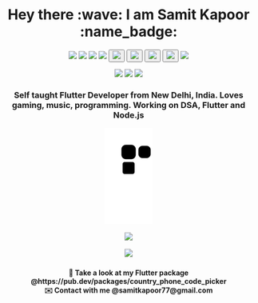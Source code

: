 <h1 align="center">Hey there :wave: I am Samit Kapoor :name_badge: </h1>



<p align="center">
  <img src="https://img.shields.io/badge/Flutter-02569B?style=for-the-badge&logo=flutter&logoColor=white" />
  <img src="https://img.shields.io/badge/C%2B%2B-00599C?style=for-the-badge&logo=c%2B%2B&logoColor=white" />
  <img src="https://img.shields.io/badge/Dart-0175C2?style=for-the-badge&logo=dart&logoColor=white" />
  <img src="https://img.shields.io/badge/C-00599C?style=for-the-badge&logo=c&logoColor=white" />
  <button name="hackerrank" onclick="https://www.hackerrank.com/samitkapoor77"><img src="https://img.shields.io/badge/-Hackerrank-2EC866?style=for-the-badge&logo=HackerRank&logoColor=white" /></button>
  <button name="leetcode" onclick="https://leetcode.com/samitkapoor/"><img src="https://img.shields.io/badge/-LeetCode-FFA116?style=for-the-badge&logo=LeetCode&logoColor=black" /></button>
  <button name="linkedin" onclick="https://www.linkedin.com/in/samit-kapoor/"><img src="https://img.shields.io/badge/LinkedIn-0077B5?style=for-the-badge&logo=linkedin&logoColor=white" /></button>
  <button name="instagram" onclick="https://www.instagram.com/im_samit/"><img src="https://img.shields.io/badge/Instagram-E4405F?style=for-the-badge&logo=instagram&logoColor=white" /></button>
  <img src="https://img.shields.io/badge/Gmail-D14836?style=for-the-badge&logo=gmail&logoColor=white" /> 
</p>


<p align="center">
  <img height=220 src="https://user-images.githubusercontent.com/77121931/167940627-9bd13e01-6336-4cea-9019-080d196c2866.gif" />
  <img height=220 src="https://user-images.githubusercontent.com/77121931/167942418-e33b6919-c96a-4450-96c2-ae5e632beca5.gif" />
  <img height=220 src="https://user-images.githubusercontent.com/77121931/167942050-8b45e1a5-8c05-43d1-9734-320991a5baf9.gif" />
</p>

<h3 align="center">Self taught Flutter Developer from New Delhi, India. Loves gaming, music, programming. Working on DSA, Flutter and Node.js</h3>

<p align="center">
  <img src="https://raw.githubusercontent.com/samitkapoor/samitkapoor/output/github-snake-dark.svg" />
</p>

<!-- ![SmartSelect_20220203-171423_One UI Home](https://user-images.githubusercontent.com/77121931/152338983-9cb9570c-0a18-4cff-b9e2-6b211bfd8fd2.gif)![SmartSelect_20220203-171515](https://user-images.githubusercontent.com/77121931/152338910-81b01713-e751-4454-b4f6-882bd8f48560.gif) -->

<p align="center">
  <img src="https://github-readme-streak-stats.herokuapp.com?user=samitkapoor&theme=buefy-dark&hide_border=true&date_format=j%20M%5B%20Y%5D" />
</p>

<p align="center">
  <img src="https://profile-counter.glitch.me/{samitkapoor}/count.svg" />
</p>

<h4 align="center">👀 Take a look at my Flutter package @https://pub.dev/packages/country_phone_code_picker  <br>
✉️ Contact with me @samitkapoor77@gmail.com</h4>



